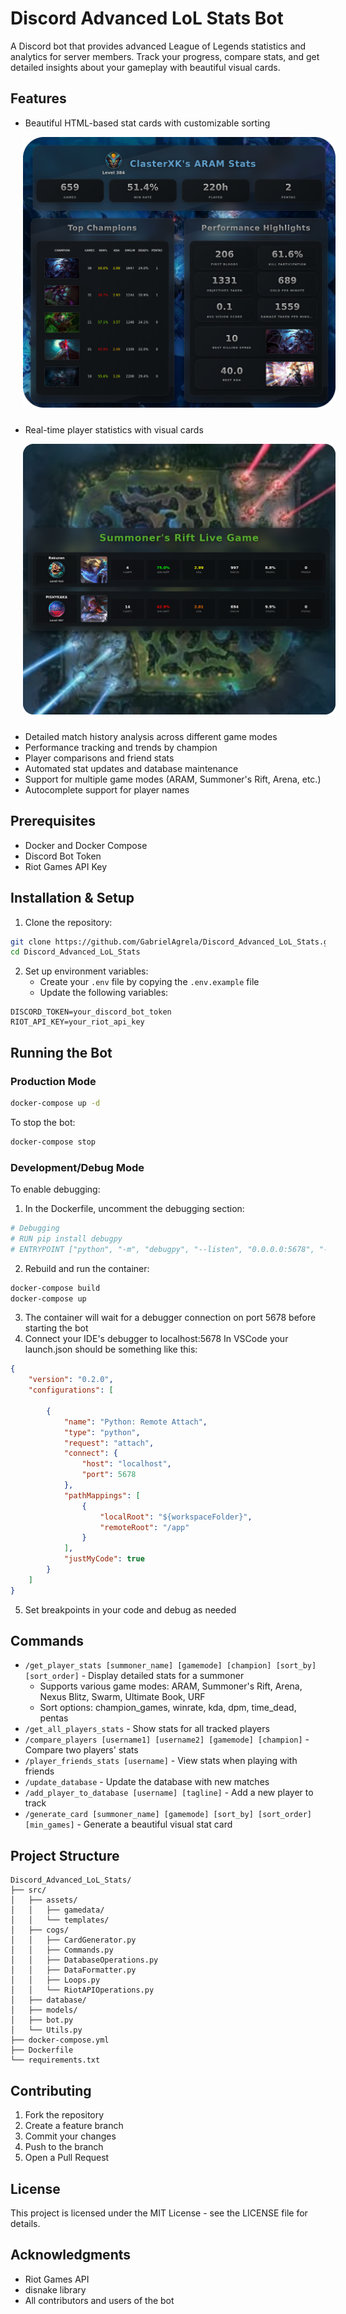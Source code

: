 # Discord Advanced LoL Stats Bot

A Discord bot that provides advanced League of Legends statistics and analytics for server members. Track your progress, compare stats, and get detailed insights about your gameplay with beautiful visual cards.

## Features


- Beautiful HTML-based stat cards with customizable sorting

<img src="src/assets/images/README/player_card.png" width="500" alt="Player Card Example" style="margin-left: 20px; margin-bottom: 10px;">

- Real-time player statistics with visual cards

<img src="src/assets/images/README/live_card.png" width="500" alt="Live Card Example" style="margin-left: 20px; margin-bottom: 10px;">

- Detailed match history analysis across different game modes
- Performance tracking and trends by champion
- Player comparisons and friend stats
- Automated stat updates and database maintenance
- Support for multiple game modes (ARAM, Summoner's Rift, Arena, etc.)
- Autocomplete support for player names

## Prerequisites

- Docker and Docker Compose
- Discord Bot Token
- Riot Games API Key

## Installation & Setup

1. Clone the repository:
```bash
git clone https://github.com/GabrielAgrela/Discord_Advanced_LoL_Stats.git
cd Discord_Advanced_LoL_Stats
```

2. Set up environment variables:
   - Create your `.env` file by copying the `.env.example` file
   - Update the following variables:
```env
DISCORD_TOKEN=your_discord_bot_token
RIOT_API_KEY=your_riot_api_key
```

## Running the Bot

### Production Mode
```bash
docker-compose up -d
```

To stop the bot:
```bash
docker-compose stop
```

### Development/Debug Mode

To enable debugging:

1. In the Dockerfile, uncomment the debugging section:
```dockerfile
# Debugging
# RUN pip install debugpy
# ENTRYPOINT ["python", "-m", "debugpy", "--listen", "0.0.0.0:5678", "--wait-for-client", "src/bot.py"]
```

2. Rebuild and run the container:
```bash
docker-compose build
docker-compose up
```

3. The container will wait for a debugger connection on port 5678 before starting the bot
4. Connect your IDE's debugger to localhost:5678
In VSCode your launch.json should be something like this:
```json
{
    "version": "0.2.0",
    "configurations": [
    
        {
            "name": "Python: Remote Attach",
            "type": "python",
            "request": "attach",
            "connect": {
                "host": "localhost",
                "port": 5678
            },
            "pathMappings": [
                {
                    "localRoot": "${workspaceFolder}",
                    "remoteRoot": "/app"
                }
            ],
            "justMyCode": true
        }
    ]
}
```
5. Set breakpoints in your code and debug as needed

## Commands

- `/get_player_stats [summoner_name] [gamemode] [champion] [sort_by] [sort_order]` - Display detailed stats for a summoner
  - Supports various game modes: ARAM, Summoner's Rift, Arena, Nexus Blitz, Swarm, Ultimate Book, URF
  - Sort options: champion_games, winrate, kda, dpm, time_dead, pentas
- `/get_all_players_stats` - Show stats for all tracked players
- `/compare_players [username1] [username2] [gamemode] [champion]` - Compare two players' stats
- `/player_friends_stats [username]` - View stats when playing with friends
- `/update_database` - Update the database with new matches
- `/add_player_to_database [username] [tagline]` - Add a new player to track
- `/generate_card [summoner_name] [gamemode] [sort_by] [sort_order] [min_games]` - Generate a beautiful visual stat card

## Project Structure

```
Discord_Advanced_LoL_Stats/
├── src/
│   ├── assets/
│   │   ├── gamedata/
│   │   └── templates/
│   ├── cogs/
│   │   ├── CardGenerator.py
│   │   ├── Commands.py
│   │   ├── DatabaseOperations.py
│   │   ├── DataFormatter.py
│   │   ├── Loops.py
│   │   └── RiotAPIOperations.py
│   ├── database/
│   ├── models/
│   ├── bot.py
│   └── Utils.py
├── docker-compose.yml
├── Dockerfile
└── requirements.txt
```

## Contributing

1. Fork the repository
2. Create a feature branch
3. Commit your changes
4. Push to the branch
5. Open a Pull Request

## License

This project is licensed under the MIT License - see the LICENSE file for details.

## Acknowledgments

- Riot Games API
- disnake library
- All contributors and users of the bot 